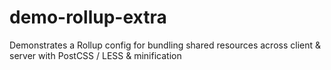 # demo-rollup-extra
Demonstrates a Rollup config for bundling shared resources across client &amp; server with PostCSS / LESS &amp; minification
